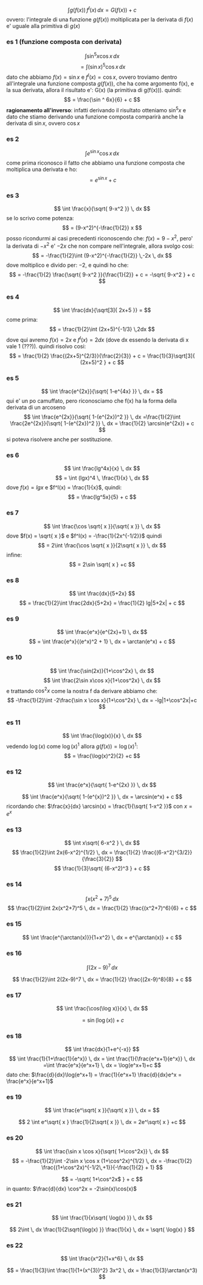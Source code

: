 $$
\int g(f(x))\,f^I(x)\, dx = G(f(x)) + c
$$
ovvero: l'integrale di una funzione $g(f(x))$ moltiplicata per la derivata di $f(x)$ e' uguale alla primitiva di $g(x)$

### es 1 (funzione composta con derivata)
$$
\int \sin^5x \cos x \, dx 
$$
$$
= \int  (\sin x)^5 \cos x \, dx
$$
dato che abbiamo $f(x) = \sin x \text{ e } f^I(x) = \cos x$, ovvero troviamo dentro all'integrale una funzione composta $g(f(x))$, che ha come argomento f(x), e la sua derivata, allora il risultato e': G(x) (la primitiva di g(f(x))). quindi:
$$
= \frac{\sin ^ 6x}{6} + c
$$
**ragionamento all'inverso**: infatti derivando il risultato otteniamo $\sin^5x$ e dato che stiamo derivando una funzione composta comparirà anche la derivata di $\sin x$, ovvero $\cos x$

### es 2
$$
\int e^{\sin x} \cos x \, dx 
$$
come prima riconosco il fatto che abbiamo una funzione composta che moltiplica una derivata e ho:
$$
= e^{\sin x} + c
$$
### es 3
$$
\int \frac{x}{\sqrt{ 9-x^2 }} \, dx 
$$
se lo scrivo come potenza:
$$
= (9-x^2)^{-\frac{1}{2}} x
$$
posso ricondurmi ai casi precedenti riconoscendo che: $f(x) = 9-x^2$, pero' la derivata di $-x^2$ e' $-2x$ che non compare nell'integrale, allora svolgo cosi:
$$
= -\frac{1}{2}\int (9-x^2)^{-\frac{1}{2}} \,-2x \, dx 
$$
dove moltiplico e divido per: $-2$, e quindi ho che:
$$
= -\frac{1}{2} \frac{\sqrt{ 9-x^2 }}{\frac{1}{2}} + c = -\sqrt{ 9-x^2 } + c
$$
### es 4
$$
\int \frac{dx}{\sqrt[3]{ 2x+5 }} =
$$
come prima:
$$
 = \frac{1}{2}\int (2x+5)^{-1/3} \,2dx 
$$
dove qui avremo $f(x) = 2x$ e $f^I(x) = 2dx$ (dove dx essendo la derivata di x vale 1 (???)).
quindi risolvo cosi:
$$
= \frac{1}{2} \frac{(2x+5)^{2/3}}{\frac{2}{3}} + c = \frac{1}{3}\sqrt[3]{ (2x+5)^2 } + c
$$

### es 5
$$
\int \frac{e^{2x}}{\sqrt{ 1-e^{4x} }} \, dx =
$$
qui e' un po camuffato, pero riconosciamo che f(x) ha la forma della derivata di un arcoseno
$$
\int \frac{e^{2x}}{\sqrt{ 1-(e^{2x})^2 }} \, dx =\frac{1}{2}\int \frac{2e^{2x}}{\sqrt{ 1-(e^{2x})^2 }} \, dx = \frac{1}{2} \arcsin(e^{2x}) + c
$$
si poteva risolvere anche per sostituzione.

### es 6
$$
\int \frac{lg^4x}{x} \, dx
$$
$$
= \int (lgx)^4 \, \frac{1}{x} \, dx 
$$
dove $f(x) = lgx$ e $f^I(x) = \frac{1}{x}$, quindi:
$$
= \frac{lg^5x}{5} + c
$$

### es 7
$$
\int \frac{\cos \sqrt{ x }}{\sqrt{ x }} \, dx 
$$
dove $f(x) = \sqrt{ x }$ e $f^I(x) = -\frac{1}{2x^{-1/2}}$ quindi
$$
= 2\int \frac{\cos \sqrt{ x }}{2\sqrt{ x }} \, dx 
$$
infine:
$$
= 2\sin \sqrt{ x } +c
$$
### es 8
$$
\int \frac{dx}{5+2x} 
$$
$$
= \frac{1}{2}\int  \frac{2dx}{5+2x} = \frac{1}{2} lg|5+2x| + c
$$
### es 9
$$
\int \frac{e^x}{e^{2x}+1} \, dx 
$$
$$
= \int \frac{e^x}{(e^x)^2 + 1} \, dx = \arctan(e^x) + c 
$$

### es 10 
$$
\int  \frac{\sin(2x)}{1+\cos^2x} \, dx 
$$
$$
\int \frac{2\sin x\cos x}{1+\cos^2x} \, dx 
$$
e trattando $\cos^2x$ come la nostra f da derivare abbiamo che:
$$
-\frac{1}{2}\int -2\frac{\sin x \cos x}{1+\cos^2x} \, dx = -lg|1+\cos^2x|+c
$$

### es 11
$$
\int  \frac{\log(x)}{x} \, dx 
$$
vedendo $\log(x)$ come $\log(x)^1$
allora $g(f(x)) = \log(x)^1$: 
$$
 = \frac{\log(x)^2}{2} +c
$$

### es 12
$$
\int \frac{e^x}{\sqrt{ 1-e^{2x} }} \, dx  
$$

$$
\int \frac{e^x}{\sqrt{ 1-(e^{x})^2 }} \, dx = \arcsin(e^x) + c
$$
ricordando che: $\frac{x}{dx} \arcsin(x) = \frac{1}{\sqrt{ 1-x^2 }}$ con $x=e^x$

### es 13
$$
\int x\sqrt{ 6-x^2 } \, dx  
$$
$$
\frac{1}{2}\int 2x(6-x^2)^{1/2}  \, dx  = \frac{1}{2} \frac{(6-x^2)^{3/2}}{\frac{3}{2}}
$$
$$
\frac{1}{3}\sqrt{ (6-x^2)^3 } + c
$$

### es 14
$$
\int x(x^2+7)^5 \, dx 
$$
$$
\frac{1}{2}\int 2x(x^2+7)^5 \, dx = \frac{1}{2} \frac{(x^2+7)^6}{6} + c
$$
### es 15
$$
\int \frac{e^{\arctan(x)}}{1+x^2} \, dx = e^{\arctan(x)} + c
$$
### es 16
$$
\int (2x-9)^7 \, dx 
$$

$$
\frac{1}{2}\int 2(2x-9)^7  \, dx = \frac{1}{2} \frac{(2x-9)^8}{8} + c
$$

### es 17
$$
\int  \frac{\cos(\log x)}{x} \, dx 
$$

$$
 = \sin(\log(x)) + c
$$
### es 18
$$
\int  \frac{dx}{1+e^{-x}} 
$$
$$
\int  \frac{1}{1+\frac{1}{e^x}} \, dx = \int  \frac{1}{\frac{e^x+1}{e^x}} \, dx =\int  \frac{e^x}{e^x+1} \, dx = \log(e^x+1)+c 
$$
dato che: $\frac{d}{dx}\log(e^x+1) = \frac{1}{e^x+1} \frac{d}{dx}e^x = \frac{e^x}{e^x+1}$ 

### es 19
$$
\int  \frac{e^\sqrt{ x }}{\sqrt{ x }} \, dx = $$

$$
2 \int e^\sqrt{ x } \frac{1}{2\sqrt{ x }} \, dx = 2e^\sqrt{ x } +c
$$
### es 20
$$
\int  \frac{\sin x \cos x}{\sqrt{ 1+\cos^2x}} \, dx 
$$
$$
 = -\frac{1}{2}\int  -2\sin x \cos x (1+\cos^2x)^{1/2} \, dx = -\frac{1}{2} \frac{(1+\cos^2x)^{-1/2\,+1}}{-\frac{1}{2} + 1}
$$

$$
 = -\sqrt{ 1+\cos^2x$ } + c
$$
in quanto: $\frac{d}{dx} \cos^2x = -2\sin(x)\cos(x)$

### es 21
$$
\int \frac{1}{x\sqrt{ \log(x) }} \, dx 
$$

$$
2\int   \, dx \frac{1}{2\sqrt{\log(x) }} \frac{1}{x} \, dx = \sqrt{ \log(x) }
$$

### es 22

$$
\int  \frac{x^2}{1+x^6} \, dx 
$$

$$
= \frac{1}{3}\int  \frac{1}{1+(x^{3})^2} 3x^2 \, dx = \frac{1}{3}\arctan(x^3)
$$